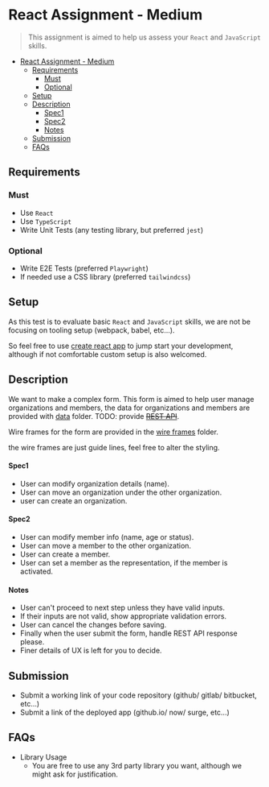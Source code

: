 # React Assignment - Medium

> This assignment is aimed to help us assess your `React` and `JavaScript` skills.

- [React Assignment - Medium](#react-assignment---medium)
  - [Requirements](#requirements)
    - [Must](#must)
    - [Optional](#optional)
  - [Setup](#setup)
  - [Description](#description)
      - [Spec1](#spec1)
      - [Spec2](#spec2)
      - [Notes](#notes)
  - [Submission](#submission)
  - [FAQs](#faqs)

## Requirements

### Must
* Use `React`
* Use `TypeScript`
* Write Unit Tests (any testing library, but preferred `jest`)


### Optional

* Write E2E Tests (preferred `Playwright`)
* If needed use a CSS library (preferred `tailwindcss`)

## Setup

As this test is to evaluate basic `React` and `JavaScript` skills, we are not be focusing on tooling setup (webpack, babel, etc...).

So feel free to use [create react app](https://github.com/facebook/create-react-app) to jump start your development, although if not comfortable custom setup is also welcomed.

## Description

We want to make a complex form. This form is aimed to help user manage organizations and members, the data for organizations and members are provided with [data](./data/) folder. TODO: provide ~~[REST API]()~~.

Wire frames for the form are provided in the [wire frames](./wireframes) folder.

the wire frames are just guide lines, feel free to alter the styling.

#### Spec1

* User can modify organization details (name).
* User can move an organization under the other organization.
* user can create an organization.

#### Spec2
* User can modify member info (name, age or status).
* User can move a member to the other organization.
* User can create a member.
* User can set a member as the representation, if the member is activated.

#### Notes

* User can't proceed to next step unless they have valid inputs.
* If their inputs are not valid, show appropriate validation errors.
* User can cancel the changes before saving.
* Finally when the user submit the form, handle REST API response please.
* Finer details of UX is left for you to decide.


## Submission

* Submit a working link of your code repository (github/ gitlab/ bitbucket, etc...)
* Submit a link of the deployed app (github.io/ now/ surge, etc...)

## FAQs

* Library Usage
    * You are free to use any 3rd party library you want, although we might ask for justification.

